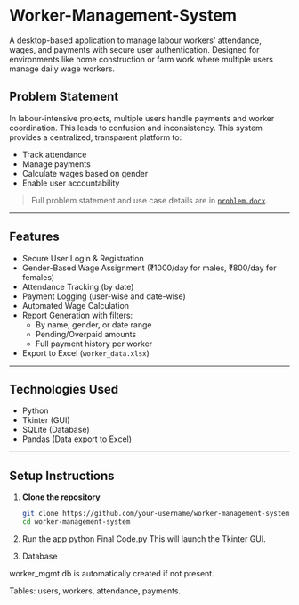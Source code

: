 # Worker-Management-System

A desktop-based application to manage labour workers' attendance, wages, and payments with secure user authentication. Designed for environments like home construction or farm work where multiple users manage daily wage workers.

## Problem Statement

In labour-intensive projects, multiple users handle payments and worker coordination. This leads to confusion and inconsistency. This system provides a centralized, transparent platform to:

- Track attendance
- Manage payments
- Calculate wages based on gender
- Enable user accountability

> Full problem statement and use case details are in [`problem.docx`](problem.docx).

---
##  Features

- Secure User Login & Registration
- Gender-Based Wage Assignment (₹1000/day for males, ₹800/day for females)
- Attendance Tracking (by date)
- Payment Logging (user-wise and date-wise)
- Automated Wage Calculation
- Report Generation with filters:
  - By name, gender, or date range
  - Pending/Overpaid amounts
  - Full payment history per worker
- Export to Excel (`worker_data.xlsx`)

---
## Technologies Used

- Python
- Tkinter (GUI)
- SQLite (Database)
- Pandas (Data export to Excel)

---
##  Setup Instructions

1. **Clone the repository**

   ```bash
   git clone https://github.com/your-username/worker-management-system.git
   cd worker-management-system
2. Run the app
python Final Code.py
This will launch the Tkinter GUI.

3. Database

worker_mgmt.db is automatically created if not present.

Tables: users, workers, attendance, payments.
